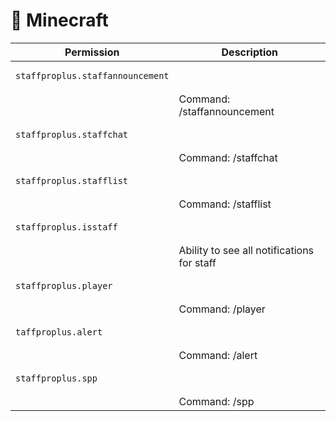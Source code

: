 # 🧊 Minecraft

| Permission                                              | Description                                |
| ------------------------------------------------------- | ------------------------------------------ |
| <pre><code>staffproplus.staffannouncement
</code></pre> | Command: /staffannouncement                |
| <pre><code>staffproplus.staffchat
</code></pre>         | Command: /staffchat                        |
| <pre><code>staffproplus.stafflist
</code></pre>         | Command: /stafflist                        |
| <pre><code>staffproplus.isstaff
</code></pre>           | Ability to see all notifications for staff |
| <pre><code>staffproplus.player
</code></pre>            | Command: /player                           |
| <pre><code>taffproplus.alert
</code></pre>              | Command: /alert                            |
| <pre><code>staffproplus.spp
</code></pre>               | Command: /spp                              |

